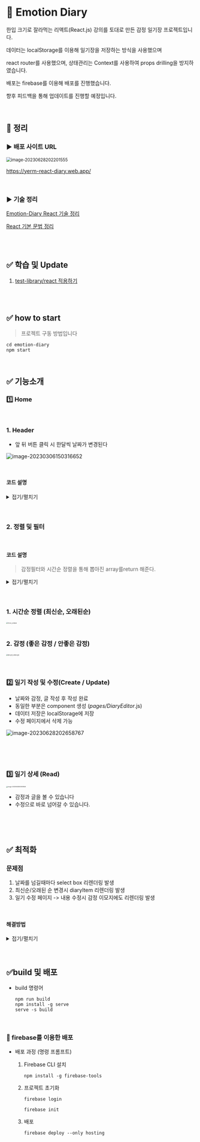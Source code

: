 # 📙 Emotion Diary

한입 크기로 잘라먹는 리액트(React.js) 강의를 토대로 만든 감정 일기장 프로젝트입니다.

데이터는 localStorage를 이용해 일기장을 저장하는 방식을 사용했으며

react router를 사용했으며, 상태관리는 Context를 사용하여 props drilling을 방지하였습니다.

배포는 firebase를 이용해 배포를 진행했습니다.

향후 피드백을 통해 업데이트를 진행할 예정입니다.

<br/>

## 🔗 정리

### ▶ 배포 사이트 URL

<img src="images/image-20230628202201555.png" alt="image-20230628202201555" style="zoom: 80%;" />

https://yerm-react-diary.web.app/

<br/>

### ▶ 기술 정리

[Emotion-Diary React 기술 정리](./study/README2.md)

[React 기본 문법 정리](./react-diary/README.md)

<br/>

<br/>

## ✅ 학습 및 Update

1. [test-library/react 적용하기](https://github.com/yeafla530/jest-practice)

<br/>

<br/>

## ✅ how to start

> 프로젝트 구동 방법입니다

```
cd emotion-diary
npm start
```

<br/>




## ✅ 기능소개

### 1️⃣ Home

<br/>

### 1. Header

* 앞 뒤 버튼 클릭 시 한달씩 날짜가 변경된다



![image-20230306150316652](./images/녹화_2023_03_18_06_45_53_681.gif)

<br/>

#### 코드 설명
<details>
<summary>접기/펼치기</summary>
<div>

```jsx
const [data, setData] = useState([])
const [curDate, setCurDate] = useState(new Date())  

// 바뀐 년원에 따라 리스트 불러오기
useEffect(()=>{
    // 일기가 있으면 적용
    if (diaryList.length >= 1) {
        // 해당 월의 1일이 됨
        const firstDay = new Date(
            curDate.getFullYear(), 
            curDate.getMonth(),
        1).getTime();

        // 오늘 월의 마지막 날 (30/31/28일) => 시, 분, 초까지 바꿔줘야함
        const lastDay = new Date(
            curDate.getFullYear(),
            curDate.getMonth()+1,
            0,
            23, 
            59, 
            59
        ).getTime()

        // 바뀐 년월에 따라 리스트 불러오기
        setData(diaryList.filter((it) => firstDay <= it.date && it.date <= lastDay))
    }


},[diaryList, curDate]) // diaryList를 넣어주어야 일기 생성, 수정, 삭제시 다이어리 리스트도 변경됨


    // 한달씩 미래로
    const increaseMonth = () => {
        setCurDate(new Date(curDate.getFullYear(), curDate.getMonth()+1, curDate.getDate()))
    }
    // 한달씩 과거로
    const decreaseMonth = () => {
        setCurDate(new Date(curDate.getFullYear(), curDate.getMonth()-1, curDate.getDate()))
}


return (
    // Header
    <div>
        <MyHeader 
        headText={headText} 
        leftChild={<MyButton text={'<'} onClick={decreaseMonth}/>} 
        rightChild={<MyButton text={'>'} onClick={increaseMonth}/>}/>
    </div>
)
```

</div>
</details>
<br/>

<br/>

### 2. 정렬 및 필터

<br/>

#### 코드 설명

> 감정필터와 시간순 정렬을 통해 뽑아진 array를return 해준다. 

<details>
<summary>접기/펼치기</summary>
<div>

```javascript
// DiaryList정렬된 리스트 반환하는 함수
const getProcessDiaryList = () => {
    // 감정을 필터링해주는 함수
    const filterCallBack = (item)=>{
        if (emotionType === 'good') {
            return parseInt(item.emotion) <= 3
        } else {
            return parseInt(item.emotion) > 3
        }
    }
    // 최신순, 오래된순 정렬해주는 함수
    const compare = (a, b) => {
        // 최신순 정렬
        if (sortType === 'latest') {
            return parseInt(b.date) - parseInt(a.date)
        } else {
            return parseInt(a.date) - parseInt(b.date)
        }
    }

    // diaryList를 JSON화 시켜서 문자로 바꾸고 다시 JSON화 시켜줌
    const copyList = JSON.parse(JSON.stringify(diaryList))
    const filterredList = emotionType === 'all' ? copyList : copyList.filter((it)=>filterCallBack(it))
    const sortedList = filterredList.sort(compare)
    return sortedList;
}
```

<br/>

<br/>

> DiaryList에서 필터링된 리스트를 받아준다

```jsx
return <div className="DiaryList">
    ...
    {getProcessDiaryList().map((it)=>(
    	<DiaryItem key={it.id} {...it}/>
    ))}
</div>
```
</div>
</details>

<br/>

<br/>

### 1. 시간순 정렬 (최신순, 오래된순)

<img src="images/최신순_오래된순.png" alt="최신순_오래된순" style="zoom:25%;" />

<br/>

<br/>

### 2. 감정 (좋은 감정 / 안좋은 감정)

<img src="images/좋은감정_안좋은감정.png" alt="좋은감정_안좋은감정" style="zoom:25%;" />

<br/>

<br/>

<br/>

### 2️⃣ 일기 작성 및 수정(Create / Update)

* 날짜와 감정, 글 작성 후 작성 완료
* 동일한 부분은 component 생성 (*pages/DiaryEditor*.js)
* 데이터 저장은 localStorage에 저장
* 수정 페이지에서 삭제 가능

![image-20230628202658767](images/image-20230628202658767.png)

<br/>

<br/>

<br/>

### 3️⃣ 일기 상세 (Read)

<img src="images/image-20230628203909549.png" alt="image-20230628203909549" style="zoom:25%;" />

* 감정과 글을 볼 수 있습니다
* 수정으로 바로 넘어갈 수 있습니다.

<br/>

<br/>

<br/>

## ✅ 최적화

### 문제점

1. 날짜를 넘길때마다 select box 리렌더링 발생
2. 최신순/오래된 순 변경시 diaryItem 리렌더링 발생
3. 일기 수정 페이지 -> 내용 수정시 감정 이모지에도 리렌더링 발생

<br/>


#### 해결방법
<details>
<summary>접기/펼치기</summary>
<div>


1. React.memo를 사용하여 고착 컴포넌트로 만든다

   * export 에 사용시

   ```jsx
   export default React.memo(EmotionItem)
   ```

   * 함수에 사용시

   ```jsx
   // React.memo를 통해 고착 컴포넌트로 만든다
   const ControlMenu = React.memo(({value, onChange, optionList})=>{
       useEffect(()=>{
           console.log("Control Menu")
       })
       return <select className="ControlMenu" value={value} onChange={(e)=>onChange(e.target.value)}>
           {optionList.map((it, idx)=><option key={idx} value={it.value}>{it.name}</option>)}
       </select>
   })
   ```

   <br/>

2. React.memo사용시 useCallback처리도 함께 되어야하는데 useState를 이용한 set함수는 자체만으로 useCallback처리가 되기 때문에 따로 적용해주지 않아도됨

<br/>

3. handle함수를 따로 만들게 되면 useCallback까지 처리해 주어야함

```js
// 이처럼 사용하기 위해서는 useCallback까지 적용해주어야함
const handleSetSortType = (sortType) => {
    setSortType(sortType)
}
```

<br/>

4. useCallback 적용

```js
// 최적화4. useCallback으로 메모이제이션 진행
// 가장 최신의 state를 받아올 필요는 없으므로
// 함수형 업데이트는 진행하지 않는다
// 함수형 업데이트 : setData((data) => [newItem, ...data]);
const handleClickEmote = useCallback((emotion) => {
	setEmotion(emotion)
}, [])
```

cf) 함수형 업데이트 : 값을 전달하지 않고 함수를 전달

data의 현재값을 참조할 수 있도록 하여 항상 최신의 state를 참조할 수 있도록 도와줌

```jsx
const onCreate = useCallback(
  (author, contents, emotion) => {
    const created_date = new Date().getTime();
    const newItem = {
      author,
      contents,
      emotion,
      created_date,
      id: dataId.current,
    };
    dataId.current += 1;
    // 함수형 업데이트
    setData([newItem, ...data]);
  },
  [data]
);
```

</div>
</details>

<br/>

<br/>

## ✅build 및 배포

* build 명령어

  ```
  npm run build
  npm install -g serve
  serve -s build
  ```


<br/>

### 🦊 firebase를 이용한 배포

* 배포 과정 (명령 프롬프트)

  1. Firebase CLI 설치

     ```
     npm install -g firebase-tools
     ```

  2. 프로젝트 초기화

     ```
     firebase login
     
     firebase init
     ```

  3. 배포

     ```
     firebase deploy --only hosting
     ```

     

<br/>